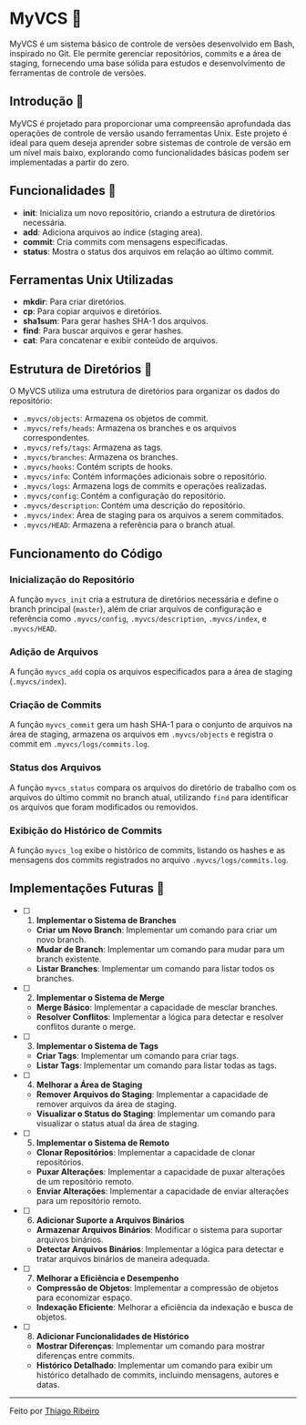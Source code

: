 # MyVCS 📂

MyVCS é um sistema básico de controle de versões desenvolvido em Bash, inspirado no Git. Ele permite gerenciar repositórios, commits e a área de staging, fornecendo uma base sólida para estudos e desenvolvimento de ferramentas de controle de versões.

## Introdução 📖

MyVCS é projetado para proporcionar uma compreensão aprofundada das operações de controle de versão usando ferramentas Unix. Este projeto é ideal para quem deseja aprender sobre sistemas de controle de versão em um nível mais baixo, explorando como funcionalidades básicas podem ser implementadas a partir do zero.

## Funcionalidades 🚀

- **init**: Inicializa um novo repositório, criando a estrutura de diretórios necessária.
- **add**: Adiciona arquivos ao índice (staging area).
- **commit**: Cria commits com mensagens especificadas.
- **status**: Mostra o status dos arquivos em relação ao último commit.

## Ferramentas Unix Utilizadas

- **mkdir**: Para criar diretórios.
- **cp**: Para copiar arquivos e diretórios.
- **sha1sum**: Para gerar hashes SHA-1 dos arquivos.
- **find**: Para buscar arquivos e gerar hashes.
- **cat**: Para concatenar e exibir conteúdo de arquivos.

## Estrutura de Diretórios 📂

O MyVCS utiliza uma estrutura de diretórios para organizar os dados do repositório:

- `.myvcs/objects`: Armazena os objetos de commit.
- `.myvcs/refs/heads`: Armazena os branches e os arquivos correspondentes.
- `.myvcs/refs/tags`: Armazena as tags.
- `.myvcs/branches`: Armazena os branches.
- `.myvcs/hooks`: Contém scripts de hooks.
- `.myvcs/info`: Contém informações adicionais sobre o repositório.
- `.myvcs/logs`: Armazena logs de commits e operações realizadas.
- `.myvcs/config`: Contém a configuração do repositório.
- `.myvcs/description`: Contém uma descrição do repositório.
- `.myvcs/index`: Área de staging para os arquivos a serem commitados.
- `.myvcs/HEAD`: Armazena a referência para o branch atual.

## Funcionamento do Código

### Inicialização do Repositório

A função `myvcs_init` cria a estrutura de diretórios necessária e define o branch principal (`master`), além de criar arquivos de configuração e referência como `.myvcs/config`, `.myvcs/description`, `.myvcs/index`, e `.myvcs/HEAD`.

### Adição de Arquivos

A função `myvcs_add` copia os arquivos especificados para a área de staging (`.myvcs/index`).

### Criação de Commits

A função `myvcs_commit` gera um hash SHA-1 para o conjunto de arquivos na área de staging, armazena os arquivos em `.myvcs/objects` e registra o commit em `.myvcs/logs/commits.log`.

### Status dos Arquivos

A função `myvcs_status` compara os arquivos do diretório de trabalho com os arquivos do último commit no branch atual, utilizando `find` para identificar os arquivos que foram modificados ou removidos.

### Exibição do Histórico de Commits

A função `myvcs_log` exibe o histórico de commits, listando os hashes e as mensagens dos commits registrados no arquivo `.myvcs/logs/commits.log`.

## Implementações Futuras 🌟


- [ ] 1. **Implementar o Sistema de Branches**
   - **Criar um Novo Branch**: Implementar um comando para criar um novo branch.
   - **Mudar de Branch**: Implementar um comando para mudar para um branch existente.
   - **Listar Branches**: Implementar um comando para listar todos os branches.

- [ ] 2. **Implementar o Sistema de Merge**
   - **Merge Básico**: Implementar a capacidade de mesclar branches.
   - **Resolver Conflitos**: Implementar a lógica para detectar e resolver conflitos durante o merge.

- [ ] 3. **Implementar o Sistema de Tags**
   - **Criar Tags**: Implementar um comando para criar tags.
   - **Listar Tags**: Implementar um comando para listar todas as tags.

- [ ] 4. **Melhorar a Área de Staging**
   - **Remover Arquivos do Staging**: Implementar a capacidade de remover arquivos da área de staging.
   - **Visualizar o Status do Staging**: Implementar um comando para visualizar o status atual da área de staging.

- [ ] 5. **Implementar o Sistema de Remoto**
   - **Clonar Repositórios**: Implementar a capacidade de clonar repositórios.
   - **Puxar Alterações**: Implementar a capacidade de puxar alterações de um repositório remoto.
   - **Enviar Alterações**: Implementar a capacidade de enviar alterações para um repositório remoto.

- [ ] 6. **Adicionar Suporte a Arquivos Binários**
   - **Armazenar Arquivos Binários**: Modificar o sistema para suportar arquivos binários.
   - **Detectar Arquivos Binários**: Implementar a lógica para detectar e tratar arquivos binários de maneira adequada.

- [ ] 7. **Melhorar a Eficiência e Desempenho**
   - **Compressão de Objetos**: Implementar a compressão de objetos para economizar espaço.
   - **Indexação Eficiente**: Melhorar a eficiência da indexação e busca de objetos.

- [ ] 8. **Adicionar Funcionalidades de Histórico**
   - **Mostrar Diferenças**: Implementar um comando para mostrar diferenças entre commits.
   - **Histórico Detalhado**: Implementar um comando para exibir um histórico detalhado de commits, incluindo mensagens, autores e datas.

---

Feito por [Thiago Ribeiro](https://github.com/rib-thiago)

